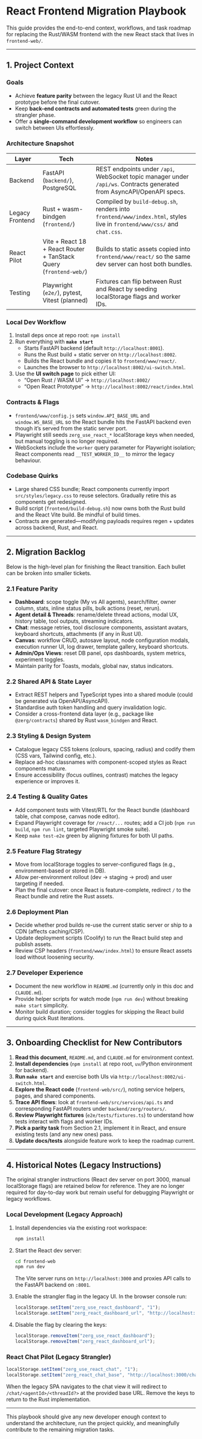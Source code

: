 # React Frontend Migration Playbook

This guide provides the end-to-end context, workflows, and task roadmap for replacing the Rust/WASM frontend with the new React stack that lives in `frontend-web/`.

---

## 1. Project Context

### Goals
- Achieve **feature parity** between the legacy Rust UI and the React prototype before the final cutover.
- Keep **back-end contracts and automated tests** green during the strangler phase.
- Offer a **single-command development workflow** so engineers can switch between UIs effortlessly.

### Architecture Snapshot
| Layer | Tech | Notes |
|-------|------|-------|
| Backend | FastAPI (`backend/`), PostgreSQL | REST endpoints under `/api`, WebSocket topic manager under `/api/ws`. Contracts generated from AsyncAPI/OpenAPI specs. |
| Legacy Frontend | Rust + wasm-bindgen (`frontend/`) | Compiled by `build-debug.sh`, renders into `frontend/www/index.html`, styles live in `frontend/www/css/` and `chat.css`. |
| React Pilot | Vite + React 18 + React Router + TanStack Query (`frontend-web/`) | Builds to static assets copied into `frontend/www/react/` so the same dev server can host both bundles. |
| Testing | Playwright (`e2e/`), pytest, Vitest (planned) | Fixtures can flip between Rust and React by seeding localStorage flags and worker IDs. |

### Local Dev Workflow
1. Install deps once at repo root: `npm install`
2. Run everything with **`make start`**
   - Starts FastAPI backend (default `http://localhost:8001`).
   - Runs the Rust build + static server on `http://localhost:8002`.
   - Builds the React bundle and copies it to `frontend/www/react/`.
   - Launches the browser to `http://localhost:8002/ui-switch.html`.
3. Use the **UI switch page** to pick either UI:
   - “Open Rust / WASM UI” → `http://localhost:8002/`
   - “Open React Prototype” → `http://localhost:8002/react/index.html`

### Contracts & Flags
- `frontend/www/config.js` sets `window.API_BASE_URL` and `window.WS_BASE_URL` so the React bundle hits the FastAPI backend even though it’s served from the static server port.
- Playwright still seeds `zerg_use_react_*` localStorage keys when needed, but manual toggling is no longer required.
- WebSockets include the `worker` query parameter for Playwright isolation; React components read `__TEST_WORKER_ID__` to mirror the legacy behaviour.

### Codebase Quirks
- Large shared CSS bundle; React components currently import `src/styles/legacy.css` to reuse selectors. Gradually retire this as components get redesigned.
- Build script (`frontend/build-debug.sh`) now owns both the Rust build and the React Vite build. Be mindful of build times.
- Contracts are generated—modifying payloads requires regen + updates across backend, Rust, and React.

---

## 2. Migration Backlog
Below is the high-level plan for finishing the React transition. Each bullet can be broken into smaller tickets.

### 2.1 Feature Parity
- **Dashboard**: scope toggle (My vs All agents), search/filter, owner column, stats, inline status pills, bulk actions (reset, rerun).
- **Agent detail & Threads**: rename/delete thread actions, modal UX, history table, tool outputs, streaming indicators.
- **Chat**: message retries, tool disclosure components, assistant avatars, keyboard shortcuts, attachments (if any in Rust UI).
- **Canvas**: workflow CRUD, autosave layout, node configuration modals, execution runner UI, log drawer, template gallery, keyboard shortcuts.
- **Admin/Ops Views**: reset DB panel, ops dashboards, system metrics, experiment toggles.
- Maintain parity for Toasts, modals, global nav, status indicators.

### 2.2 Shared API & State Layer
- Extract REST helpers and TypeScript types into a shared module (could be generated via OpenAPI/AsyncAPI).
- Standardise auth token handling and query invalidation logic.
- Consider a cross-frontend data layer (e.g., package like `@zerg/contracts`) shared by Rust `wasm_bindgen` and React.

### 2.3 Styling & Design System
- Catalogue legacy CSS tokens (colours, spacing, radius) and codify them (CSS vars, Tailwind config, etc.).
- Replace ad-hoc classnames with component-scoped styles as React components mature.
- Ensure accessibility (focus outlines, contrast) matches the legacy experience or improves it.

### 2.4 Testing & Quality Gates
- Add component tests with Vitest/RTL for the React bundle (dashboard table, chat compose, canvas node editor).
- Expand Playwright coverage for `/react/...` routes; add a CI job (`npm run build`, `npm run lint`, targeted Playwright smoke suite).
- Keep `make test-e2e` green by aligning fixtures for both UI paths.

### 2.5 Feature Flag Strategy
- Move from localStorage toggles to server-configured flags (e.g., environment-based or stored in DB).
- Allow per-environment rollout (dev → staging → prod) and user targeting if needed.
- Plan the final cutover: once React is feature-complete, redirect `/` to the React bundle and retire the Rust assets.

### 2.6 Deployment Plan
- Decide whether prod builds re-use the current static server or ship to a CDN (affects caching/CSP).
- Update deployment scripts (Coolify) to run the React build step and publish assets.
- Review CSP headers (`frontend/www/index.html`) to ensure React assets load without loosening security.

### 2.7 Developer Experience
- Document the new workflow in `README.md` (currently only in this doc and `CLAUDE.md`).
- Provide helper scripts for watch mode (`npm run dev`) without breaking `make start` simplicity.
- Monitor build duration; consider toggles for skipping the React build during quick Rust iterations.

---

## 3. Onboarding Checklist for New Contributors
1. **Read this document**, `README.md`, and `CLAUDE.md` for environment context.
2. **Install dependencies** (`npm install` at repo root, `uv`/Python environment for backend).
3. **Run `make start`** and exercise both UIs via `http://localhost:8002/ui-switch.html`.
4. **Explore the React code** (`frontend-web/src/`), noting service helpers, pages, and shared components.
5. **Trace API flows**: look at `frontend-web/src/services/api.ts` and corresponding FastAPI routers under `backend/zerg/routers/`.
6. **Review Playwright fixtures** (`e2e/tests/fixtures.ts`) to understand how tests interact with flags and worker IDs.
7. **Pick a parity task** from Section 2.1, implement it in React, and ensure existing tests (and any new ones) pass.
8. **Update docs/tests** alongside feature work to keep the roadmap current.

---

## 4. Historical Notes (Legacy Instructions)
The original strangler instructions (React dev server on port 3000, manual localStorage flags) are retained below for reference. They are no longer required for day-to-day work but remain useful for debugging Playwright or legacy workflows.

### Local Development (Legacy Approach)

1. Install dependencies via the existing root workspace:

   ```bash
   npm install
   ```

2. Start the React dev server:

   ```bash
   cd frontend-web
   npm run dev
   ```

   The Vite server runs on `http://localhost:3000` and proxies API calls to the FastAPI backend on `:8001`.

3. Enable the strangler flag in the legacy UI. In the browser console run:

   ```javascript
   localStorage.setItem("zerg_use_react_dashboard", "1");
   localStorage.setItem("zerg_react_dashboard_url", "http://localhost:3000/dashboard");
   ```

4. Disable the flag by clearing the keys:

   ```javascript
   localStorage.removeItem("zerg_use_react_dashboard");
   localStorage.removeItem("zerg_react_dashboard_url");
   ```

### React Chat Pilot (Legacy Strangler)

```javascript
localStorage.setItem("zerg_use_react_chat", "1");
localStorage.setItem("zerg_react_chat_base", "http://localhost:3000/chat");
```

When the legacy SPA navigates to the chat view it will redirect to `/chat/<agentId>/<threadId?>` at the provided base URL. Remove the keys to return to the Rust implementation.

---

This playbook should give any new developer enough context to understand the architecture, run the project quickly, and meaningfully contribute to the remaining migration tasks.

